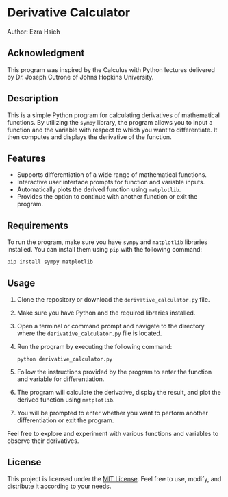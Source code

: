 # Derivative Calculator

Author: Ezra Hsieh

## Acknowledgment
This program was inspired by the Calculus with Python lectures delivered by Dr. Joseph Cutrone of Johns Hopkins University.

## Description

This is a simple Python program for calculating derivatives of mathematical functions. By utilizing the `sympy` library, the program allows you to input a function and the variable with respect to which you want to differentiate. It then computes and displays the derivative of the function.

## Features

- Supports differentiation of a wide range of mathematical functions.
- Interactive user interface prompts for function and variable inputs.
- Automatically plots the derived function using `matplotlib`.
- Provides the option to continue with another function or exit the program.

## Requirements

To run the program, make sure you have `sympy` and `matplotlib` libraries installed. You can install them using `pip` with the following command:

```
pip install sympy matplotlib
```

## Usage

1. Clone the repository or download the `derivative_calculator.py` file.

2. Make sure you have Python and the required libraries installed.

3. Open a terminal or command prompt and navigate to the directory where the `derivative_calculator.py` file is located.

4. Run the program by executing the following command:

   ```
   python derivative_calculator.py
   ```

5. Follow the instructions provided by the program to enter the function and variable for differentiation.

6. The program will calculate the derivative, display the result, and plot the derived function using `matplotlib`.

7. You will be prompted to enter whether you want to perform another differentiation or exit the program.

Feel free to explore and experiment with various functions and variables to observe their derivatives.

## License

This project is licensed under the [MIT License](LICENSE). Feel free to use, modify, and distribute it according to your needs.
